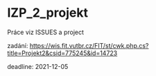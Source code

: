 # IZP_2_projekt

Práce viz ISSUES a project 

zadání: https://wis.fit.vutbr.cz/FIT/st/cwk.php.cs?title=Projekt2&csid=775245&id=14723

deadline: 2021-12-05
